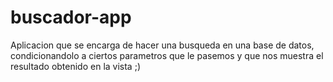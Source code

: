 # buscador-app
Aplicacion que se encarga de hacer una busqueda en una base de datos, condicionandolo a ciertos parametros que le pasemos y que nos muestra el resultado obtenido en la vista ;)
